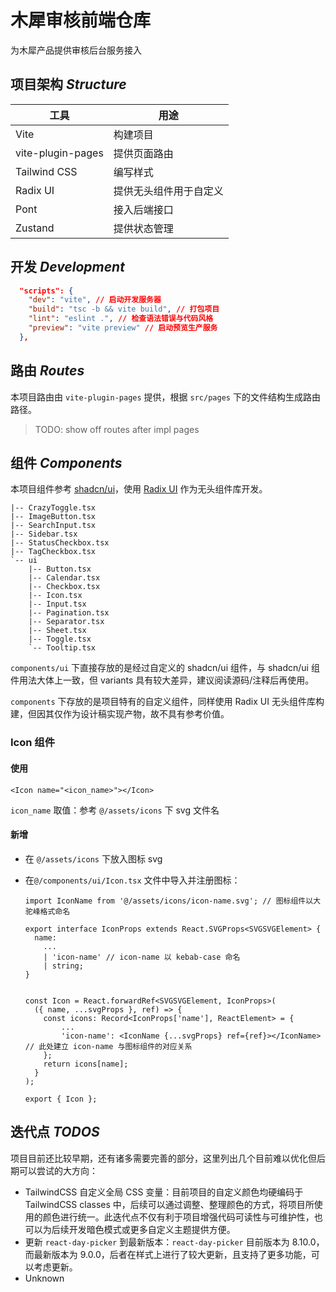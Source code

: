 # 木犀审核前端仓库

为木犀产品提供审核后台服务接入

## 项目架构 _Structure_

| 工具              | 用途                   |
| ----------------- | ---------------------- |
| Vite              | 构建项目               |
| vite-plugin-pages | 提供页面路由           |
| Tailwind CSS      | 编写样式               |
| Radix UI          | 提供无头组件用于自定义 |
| Pont              | 接入后端接口           |
| Zustand           | 提供状态管理           |

## 开发 _Development_

```json
  "scripts": {
    "dev": "vite", // 启动开发服务器
    "build": "tsc -b && vite build", // 打包项目
    "lint": "eslint .", // 检查语法错误与代码风格
    "preview": "vite preview" // 启动预览生产服务
  },
```

## 路由 _Routes_

本项目路由由 `vite-plugin-pages` 提供，根据 `src/pages` 下的文件结构生成路由路径。

> TODO: show off routes after impl pages

## 组件 _Components_

本项目组件参考 [shadcn/ui](https://ui.shadcn.com/)，使用 [Radix UI](https://www.radix-ui.com/) 作为无头组件库开发。

```txt.\src\components\
|-- CrazyToggle.tsx
|-- ImageButton.tsx
|-- SearchInput.tsx
|-- Sidebar.tsx
|-- StatusCheckbox.tsx
|-- TagCheckbox.tsx
`-- ui
    |-- Button.tsx
    |-- Calendar.tsx
    |-- Checkbox.tsx
    |-- Icon.tsx
    |-- Input.tsx
    |-- Pagination.tsx
    |-- Separator.tsx
    |-- Sheet.tsx
    |-- Toggle.tsx
    `-- Tooltip.tsx
```

`components/ui` 下直接存放的是经过自定义的 shadcn/ui 组件，与 shadcn/ui 组件用法大体上一致，但 variants 具有较大差异，建议阅读源码/注释后再使用。

`components` 下存放的是项目特有的自定义组件，同样使用 Radix UI 无头组件库构建，但因其仅作为设计稿实现产物，故不具有参考价值。

### Icon 组件

#### 使用

```tsx
<Icon name="<icon_name>"></Icon>
```

`icon_name` 取值：参考 `@/assets/icons` 下 svg 文件名

#### 新增

- 在 `@/assets/icons` 下放入图标 svg

- 在`@/components/ui/Icon.tsx` 文件中导入并注册图标：

  ```tsx
  import IconName from '@/assets/icons/icon-name.svg'; // 图标组件以大驼峰格式命名

  export interface IconProps extends React.SVGProps<SVGSVGElement> {
    name:
      ...
      | 'icon-name' // icon-name 以 kebab-case 命名
      | string;
  }


  const Icon = React.forwardRef<SVGSVGElement, IconProps>(
    ({ name, ...svgProps }, ref) => {
      const icons: Record<IconProps['name'], ReactElement> = {
          ...
          'icon-name': <IconName {...svgProps} ref={ref}></IconName> // 此处建立 icon-name 与图标组件的对应关系
      };
      return icons[name];
    }
  );

  export { Icon };
  ```

## 迭代点 _TODOS_

项目目前还比较早期，还有诸多需要完善的部分，这里列出几个目前难以优化但后期可以尝试的大方向：

- TailwindCSS 自定义全局 CSS 变量：目前项目的自定义颜色均硬编码于 TailwindCSS classes 中，后续可以通过调整、整理颜色的方式，将项目所使用的颜色进行统一。此迭代点不仅有利于项目增强代码可读性与可维护性，也可以为后续开发暗色模式或更多自定义主题提供方便。
- 更新 `react-day-picker` 到最新版本：`react-day-picker` 目前版本为 8.10.0，而最新版本为 9.0.0，后者在样式上进行了较大更新，且支持了更多功能，可以考虑更新。
- Unknown
